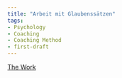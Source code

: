 ```yaml
---
title: "Arbeit mit Glaubenssätzen"
tags:
- Psychology
- Coaching
- Coaching Method
- first-draft
---
```


[The Work](notes/the-work)


